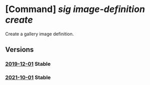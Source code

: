 # [Command] _sig image-definition create_

Create a gallery image definition.

## Versions

### [2019-12-01](/Resources/mgmt-plane/L3N1YnNjcmlwdGlvbnMve30vcmVzb3VyY2Vncm91cHMve30vcHJvdmlkZXJzL21pY3Jvc29mdC5jb21wdXRlL2dhbGxlcmllcy97fS9pbWFnZXMve30=/2019-12-01.xml) **Stable**

<!-- mgmt-plane /subscriptions/{}/resourcegroups/{}/providers/microsoft.compute/galleries/{}/images/{} 2019-12-01 -->

### [2021-10-01](/Resources/mgmt-plane/L3N1YnNjcmlwdGlvbnMve30vcmVzb3VyY2Vncm91cHMve30vcHJvdmlkZXJzL21pY3Jvc29mdC5jb21wdXRlL2dhbGxlcmllcy97fS9pbWFnZXMve30=/2021-10-01.xml) **Stable**

<!-- mgmt-plane /subscriptions/{}/resourcegroups/{}/providers/microsoft.compute/galleries/{}/images/{} 2021-10-01 -->
